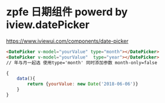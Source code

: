 # zpfe 日期组件 powerd by iview.datePicker
<https://www.iviewui.com/components/date-picker>

```html
<DatePicker v-model="yourValue" type="month"></DatePicker>
<DatePicker v-model="yourValue"  type="year"></DatePicker>
// 年与月一起选 使用type='month' 同时添加参数 month-only=false
```

```js
{
    data(){
        return {yourValue: new Date('2018-06-06')}
    }
}
```